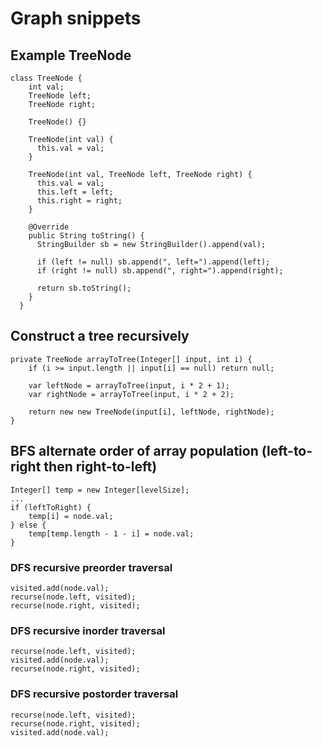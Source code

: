 # Graph snippets

## Example TreeNode

```
class TreeNode {
    int val;
    TreeNode left;
    TreeNode right;

    TreeNode() {}

    TreeNode(int val) {
      this.val = val;
    }

    TreeNode(int val, TreeNode left, TreeNode right) {
      this.val = val;
      this.left = left;
      this.right = right;
    }

    @Override
    public String toString() {
      StringBuilder sb = new StringBuilder().append(val);

      if (left != null) sb.append(", left=").append(left);
      if (right != null) sb.append(", right=").append(right);

      return sb.toString();
    }
  }
```

## Construct a tree recursively

```
private TreeNode arrayToTree(Integer[] input, int i) {
    if (i >= input.length || input[i] == null) return null;

    var leftNode = arrayToTree(input, i * 2 + 1);
    var rightNode = arrayToTree(input, i * 2 + 2);

    return new new TreeNode(input[i], leftNode, rightNode);
}
```

## BFS alternate order of array population (left-to-right then right-to-left)

```
Integer[] temp = new Integer[levelSize];
...
if (leftToRight) {
    temp[i] = node.val;
} else {
    temp[temp.length - 1 - i] = node.val;
}
```

### DFS recursive preorder traversal

```
visited.add(node.val);
recurse(node.left, visited);
recurse(node.right, visited);
```

### DFS recursive inorder traversal

```
recurse(node.left, visited);
visited.add(node.val);
recurse(node.right, visited);
````

### DFS recursive postorder traversal

```
recurse(node.left, visited);
recurse(node.right, visited);
visited.add(node.val);
````

